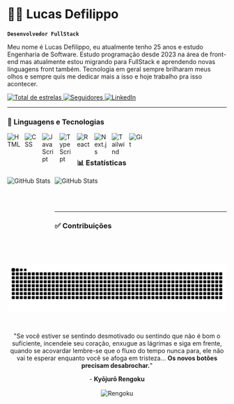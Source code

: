 # 👨‍💻 Lucas Defilippo

**`Desenvolvedor FullStack`**

Meu nome é Lucas Defilippo, eu atualmente tenho 25 anos e estudo Engenharia de Software. Estudo programação desde 2023 na área de front-end mas atualmente estou migrando para FullStack e aprendendo novas linguagens front também. Tecnologia em geral sempre brilharam meus olhos e sempre quis me dedicar mais a isso e hoje trabalho pra isso acontecer.

<p align="left">
    <a href="https://github.com/Larissakich?tab=repositories&sort=stargazers">
        <img 
            alt="Total de estrelas" 
            title="Total de estrelas GitHub" 
            src="https://custom-icon-badges.demolab.com/github/stars/Lucasdefilippo?color=55960c&style=for-the-badge&labelColor=488207&logo=star&label=estrelas"
        />
    </a>
    <a href="https://github.com/Larissakich?tab=followers">
        <img 
            alt="Seguidores" 
            title="Me siga no GitHub" 
            src="https://custom-icon-badges.demolab.com/github/followers/Lucasdefilippo?color=236ad3&labelColor=1155ba&style=for-the-badge&logo=github&label=Seguidores&logoColor=white"
        />
    </a>
    <img align="left">
  <a href="https://www.linkedin.com/in/lucas-defilippo-485302266/" target="_blank">
    <img 
      src="https://img.shields.io/badge/-LinkedIn-%230077B5?style=for-the-badge&logo=linkedin&logoColor=white" 
      alt="LinkedIn"
    />
  </a>
</p>

---

### 🤖 Linguagens e Tecnologias

<img 
    align="left" 
    alt="HTML"
    title="HTML" 
    width="30px" 
    style="padding-right: 10px;" 
    src="https://cdn.jsdelivr.net/gh/devicons/devicon@latest/icons/html5/html5-original.svg" 
/>
<img 
    align="left" 
    alt="CSS" 
    title="CSS"
    width="30px" 
    style="padding-right: 10px;" 
    src="https://cdn.jsdelivr.net/gh/devicons/devicon@latest/icons/css3/css3-original.svg" 
/>
<img 
    align="left" 
    alt="JavaScript" 
    title="JavaScript"
    width="30px" 
    style="padding-right: 10px;" 
    src="https://cdn.jsdelivr.net/gh/devicons/devicon@latest/icons/javascript/javascript-original.svg" 
/>
<img 
    align="left" 
    alt="TypeScript"
    title="TypeScript" 
    width="30px" 
    style="padding-right: 10px;" 
    src="https://cdn.jsdelivr.net/gh/devicons/devicon@latest/icons/typescript/typescript-original.svg" 
/>
<img 
    align="left" 
    alt="React"
    title="React" 
    width="30px" 
    style="padding-right: 10px;" 
    src="https://cdn.jsdelivr.net/gh/devicons/devicon@latest/icons/react/react-original.svg" 
/>
<img 
    align="left" 
    alt="Next.js" 
    title="Next.js"
    width="30px" 
    style="padding-right: 10px;" 
    src="https://cdn.jsdelivr.net/gh/devicons/devicon@latest/icons/nextjs/nextjs-original.svg" 
/>
<img 
    align="left" 
    alt="Tailwind" 
    title="Tailwind"
    width="30px" 
    style="padding-right: 10px;" 
    src="https://cdn.jsdelivr.net/gh/devicons/devicon@latest/icons/tailwindcss/tailwindcss-original.svg" 
/>
<img 
    align="left" 
    alt="Git" 
    title="Git"
    width="30px" 
    style="padding-right: 10px;" 
    src="https://cdn.jsdelivr.net/gh/devicons/devicon@latest/icons/git/git-original.svg" 
/>

<br/>
<br/>

### 📊 Estatísticas

<p align="left">
  <img 
    align="left" 
    alt="GitHub Stats" 
    height="200" 
    style="padding-right: 10px;" 
    src="https://github-readme-stats.vercel.app/api?username=Lucasdefilippo&show_icons=true&theme=tokyonight&include_all_commits=true&locale=pt-br" 
  />

<img 
      alt="GitHub Stats" 
      height="200" 
      src="https://github-readme-stats.vercel.app/api/top-langs/?username=Lucasdefilippo&theme=tokyonight&layout=compact&custom_title=Tecnologias&langs_count=9" 
  />

</p>

<br/>
<br/>

---

### ✅ Contribuições

<picture align="center">
  <source media="(prefers-color-scheme: dark)" srcset="https://raw.githubusercontent.com/Lucasdefilippo/Lucasdefilippo/output/github-contribution-grid-snake-dark.svg">
  <source media="(prefers-color-scheme: light)" srcset="https://raw.githubusercontent.com/Lucasdefilippo/Lucasdefilippo/output/github-contribution-grid-snake-dark.svg">
  <img align="center" alt="github contribution grid snake animation" src="https://raw.githubusercontent.com/Lucasdefilippo/Lucasdefilippo/output/github-contribution-grid-snake.svg">
</picture>

<br/>
<br/>
<br/>

<p align="center">
    "Se você estiver se sentindo desmotivado ou sentindo que não é bom o suficiente, incendeie seu coração, enxugue as lágrimas e siga em frente, quando se acovardar lembre-se que o fluxo do tempo nunca para, ele não vai te esperar enquanto você se afoga em tristeza... <strong>Os novos botões precisam desabrochar.</strong>"</p>
    <p align="center">- <strong>Kyōjurō Rengoku</strong></p>
    <p align="center">
  <img 
    align="center"  
    alt="Rengoku" 
    height="auto" 
    width="25%"
    src="https://static.wikia.nocookie.net/p__/images/8/8b/Kyojuro_Rengoku_render.png/revision/latest?cb=20241230000932&path-prefix=protagonist"/>
</p>
